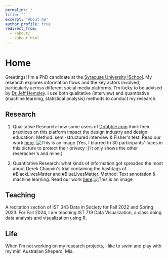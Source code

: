 ```yaml
---
permalink: /
title: ""
excerpt: "About me"
author_profile: true
redirect_from: 
  - /about/
  - /about.html
---
```


# Home

Greetings! I'm a PhD candidate at the [Syracuse University iSchool](https://ischool.syr.edu). My research explores information flows and the key actors involved, particularly across different social media platforms. I'm lucky to be advised by [Dr.Jeff Hemsley](https://ischool.syr.edu/jeff-hemsley/). I use both qualitative (interview) and quantitative (machine learning, statistical analysis) methods to conduct my research.

## Research

1. Qualitative Research: how some users of [Dribbble.com](https://dribbble.com) think their practices on this platform impact the design industry and design education. Method: semi-structured interview & Fisher's test. Read our work [here](https://journals.sagepub.com/doi/pdf/10.1177/20563051241228601). ![This is an image](https://yiran-duan.github.io/images/dribbble.jpg)
(Yes, I blurred th 30 participants' faces in this picture to protect their privacy :] It only shows the other reseracher's and mine.)

2. Quantitative Research: what kinds of information got spreaded the most about Derek Chauvin's trial containing the hashtags of #BlackLivesMatter and #BlueLivesMatter. Method: Text annotation & machine learning. Read our work [here](https://journals.sagepub.com/doi/pdf/10.1177/20563051241242799).![This is an image](https://yiran-duan.github.io/images/retweets.svg)

## Teaching

A recitation section of IST 343 Data in Society for Fall 2022 and Spring 2023. For Fall 2024, I am teaching IST 719 Data Visualization, a class doing data analysis and visualization using R.

## Life

When I'm not working on my research projects, I like to swim and play with my mini Australian Sheperd, Mia.


